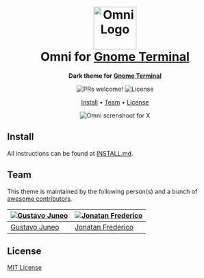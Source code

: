 <h1 align="center">
  <br>
  <img src="https://storage.googleapis.com/golden-wind/github/omni/omni.png" alt="Omni Logo" width="100">
  <br>
  Omni for <a href="https://wiki.gnome.org/Apps/Terminal">Gnome Terminal</a>
  <br>
</h1>

<p align="center">
  <strong>Dark theme for <a href="https://wiki.gnome.org/Apps/Terminal">Gnome Terminal</a></strong>
</p>

<p align="center">
  <img src="https://img.shields.io/badge/PRs-welcome-%235FCC6F.svg" alt="PRs welcome!" />

  <img alt="License" src="https://img.shields.io/badge/license-MIT-%235FCC6F">
</p>

<p align="center">
  <a href="#install">Install</a> •
  <a href="#team">Team</a> •
  <a href="#license">License</a>
</p>

<p align="center">
  <img alt="Omni screnshoot for X" src="./screenshot.png">
</p>

## Install

All instructions can be found at [INSTALL.md](./INSTALL.md).

## Team

This theme is maintained by the following person(s) and a bunch of [awesome contributors](https://github.com/getomni/gnome-terminal/graphs/contributors).

| [![Gustavo Juneo](https://github.com/gustavojuneo.png?size=100)](https://github.com/gustavojuneo) | [![Jonatan Frederico](https://github.com/jonatan966.png?size=100)](https://github.com/jonatan966) |
| ----------------------------------------------------------------------------------------------- | ---------------------------------------------------------------------------------------------- |
| [Gustavo Juneo](https://github.com/gustavojuneo)                                                   | [Jonatan Frederico](https://github.com/jonatan966)

## License

[MIT License](./LICENSE.md)
